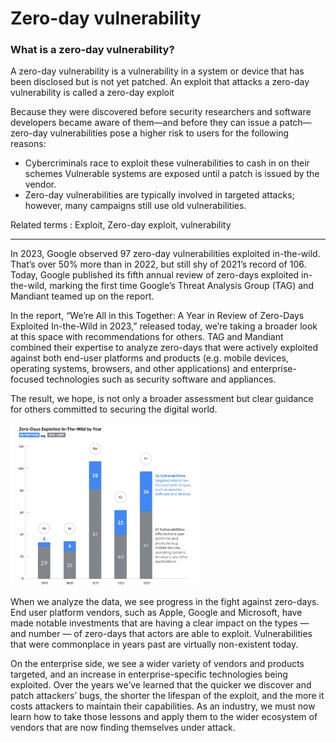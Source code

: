 # Zero-day vulnerability

### What is a zero-day vulnerability?
A zero-day vulnerability is a vulnerability in a system or device that has been disclosed but is not yet patched. An exploit that attacks a zero-day vulnerability is called a zero-day exploit

Because they were discovered before security researchers and software developers became aware of them—and before they can issue a patch—zero-day vulnerabilities pose a higher risk to users for the following reasons:

* Cybercriminals race to exploit these vulnerabilities to cash in on their schemes
Vulnerable systems are exposed until a patch is issued by the vendor.
* Zero-day vulnerabilities are typically involved in targeted attacks; however, many campaigns still use old vulnerabilities.

Related terms : Exploit, Zero-day exploit, vulnerability

<hr>
In 2023, Google observed 97 zero-day vulnerabilities exploited in-the-wild. That’s over 50% more than in 2022, but still shy of 2021’s record of 106. Today, Google published its fifth annual review of zero-days exploited in-the-wild, marking the first time Google’s Threat Analysis Group (TAG) and Mandiant teamed up on the report.

<p> </p>

In the report, “We’re All in this Together: A Year in Review of Zero-Days Exploited In-the-Wild in 2023,” released today, we’re taking a broader look at this space with recommendations for others. TAG and Mandiant combined their expertise to analyze zero-days that were actively exploited against both end-user platforms and products (e.g. mobile devices, operating systems, browsers, and other applications) and enterprise-focused technologies such as security software and appliances.

<p> </p>

The result, we hope, is not only a broader assessment but clear guidance for others committed to securing the digital world.

<img src="fig1.png" width="60%">

When we analyze the data, we see progress in the fight against zero-days. End user platform vendors, such as Apple, Google and Microsoft, have made notable investments that are having a clear impact on the types — and number — of zero-days that actors are able to exploit. Vulnerabilities that were commonplace in years past are virtually non-existent today.

<p> </p>

On the enterprise side, we see a wider variety of vendors and products targeted, and an increase in enterprise-specific technologies being exploited. Over the years we’ve learned that the quicker we discover and patch attackers’ bugs, the shorter the lifespan of the exploit, and the more it costs attackers to maintain their capabilities. As an industry, we must now learn how to take those lessons and apply them to the wider ecosystem of vendors that are now finding themselves under attack.